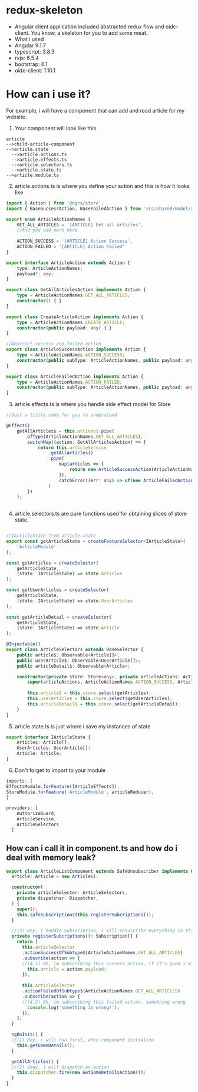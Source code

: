 # redux-skeleton
- Angular client application included abstracted redux flow and oidc-client. You know, a skeleton for you to add some meat.
- What i used
 - Angular 9.1.7
 - typescript: 3.8.3
 - rxjs: 6.5.4
 - bootstrap: 6.1
 - oidc-client: 1.10.1

# How can i use it?
For example, i will have a component that can add and read article for my website.

1. Your component will look like this
```
article
-->child-article-component
-->article.state
  -->article.actions.ts
  -->article.effects.ts
  -->article.selectors.ts
  -->article.state.ts
-->article.module.ts
```

2. article.actions.ts is where you define your action and this is how it looks like

```typescript
import { Action } from '@ngrx/store';
import { BaseSuccessAction, BaseFailedAction } from 'src/shared/model/action.interface';

export enum ArticleActionNames {
    GET_ALL_ARTICLES = '[ARTICLE] Get all articles',    
    //And you add more here
    
    ACTION_SUCCESS = '[ARTICLE] Action Success',
    ACTION_FAILED = '[ARTICLE] Action Failed'
}

export interface ArticleAction extends Action {
    type: ArticleActionNames;
    payload?: any;
}

export class GetAllArticlesAction implements Action {
    type = ArticleActionNames.GET_ALL_ARTICLES;
    constructor() { }
}

export class CreateArticleAction implements Action {
    type = ArticleActionNames.CREATE_ARTICLE;
    constructor(public payload: any) { }
}

//Abstract success and failed action
export class ArticleSuccessAction implements Action {
    type = ArticleActionNames.ACTION_SUCCESS;
    constructor(public subType: ArticleActionNames, public payload: any) { }
}

export class ArticleFailedAction implements Action {
    type = ArticleActionNames.ACTION_FAILED;
    constructor(public subType: ArticleActionNames, public payload: any) { }
}

```

3. article.effects.ts is where you handle side effect model for Store
```typescript
//Just a little code for you to understand

@Effect()
    getAllArticles$ = this.actions$.pipe(
        ofType(ArticleActionNames.GET_ALL_ARTICLES),
        switchMap((action: GetAllArticlesAction) => {
            return this.articleService
                .getAllArticles()
                .pipe(
                    map(articles => {
                        return new ArticleSuccessAction(ArticleActionNames.GET_ALL_ARTICLES, articles)
                    }),
                    catchError((err: any) => of(new ArticleFailedAction(action.type, err)))
                )
        })
    );
    
```

4. article.selectors.ts are pure functions used for obtaining slices of store state.

```typescript

//IArticleState from article.state
export const getArticleState = createFeatureSelector<IArticleState>(
    'ArticleModule'
);

const getArticles = createSelector(
    getArticleState,
    (state: IArticleState) => state.Articles
);

const getUserArticles = createSelector(
    getArticleState,
    (state: IArticleState) => state.UserArticles
);

const getArticleDetail = createSelector(
    getArticleState,
    (state: IArticleState) => state.Article
);

@Injectable()
export class ArticleSelectors extends BaseSelector {
    public article$: Observable<Article[]>;
    public userArticle$: Observable<UserArticle[]>;
    public articleDetail$: Observable<Article>;

    constructor(private store: Store<any>, private articleActions: Actions) {
        super(articleActions, ArticleActionNames.ACTION_SUCCESS, ArticleActionNames.ACTION_FAILED);
        
        this.article$ = this.store.select(getArticles);
        this.userArticle$ = this.store.select(getUserArticles);
        this.articleDetail$ = this.store.select(getArticleDetail);
    }
}
```

5. article.state.ts is just where i save my instances of state
```typescript
export interface IArticleState {
    Articles: Article[];
    UserArticles: UserArticle[];
    Article: Article;
}
```

6. Don't forget to import to your module
```typescript
imports: [
EffectsModule.forFeature([ArticleEffects]),
StoreModule.forFeature('ArticleModule', articleReducer),
]

providers: [
    AuthorizeGuard,
    ArticleService,
    ArticleSelectors
  ]
```

## How can i call it in component.ts and how do i deal with memory leak?
```typescript
export class ArticleListComponent extends SafeUnsubscriber implements OnInit {
  article: Article = new Article();

  constructor(
    private articleSelector: ArticleSelectors,
    private dispatcher: Dispatcher,
  ) {
    super();
    this.safeSubscriptions(this.registerSubcriptions());
  }

  //(3) Hey, i handle Subscription, i will unsuscribe everything in this array when component is destroy
  private registerSubcriptions(): Subscription[] {
    return [
      this.articleSelector
      .actionSuccessOfSubtype$(ArticleActionNames.GET_ALL_ARTICLES)
      .subscribe(action => {
      //(4.1) Oh, im subscribing this success action, if it's good i will dosomething 
        this.article = action.payload;
      }),
      
      this.articleSelector
      .actionFailedOfSubtype$(ArticleActionNames.GET_ALL_ARTICLES)
      .subscribe(action => {
      //(4.2) Oh, im subscribing this failed action, something wrong 
        console.log('something is wrong!');
      }),
    ];
  }

  ngOnInit() {
  //(1) Hey, i will run first, when component initialize
    this.getGameDetails();
  }

  getAllArticles() {
  //(2) Okay, i will dispatch an action
    this.dispatcher.fire(new GetGameDetailsAction());
  }
}
```
